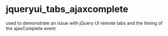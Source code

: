 jqueryui_tabs_ajaxcomplete
==========================

used to demonstrate an issue with jQuery UI remote tabs and the timing of the ajaxComplete event

